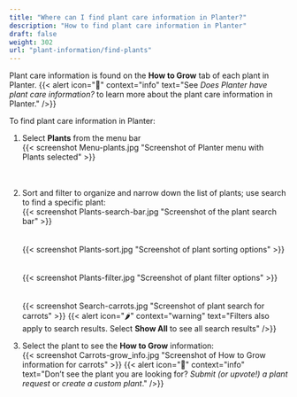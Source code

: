 ```yaml
---
title: "Where can I find plant care information in Planter?"
description: "How to find plant care information in Planter"
draft: false
weight: 302
url: "plant-information/find-plants"
---
```


Plant care information is found on the **How to Grow** tab of each plant in Planter.
{{< alert icon="🌿" context="info" text="See *Does Planter have plant care information?* to learn more about the plant care information in Planter." />}}

To find plant care information in Planter:
1. Select **Plants** from the menu bar<br />
{{< screenshot Menu-plants.jpg "Screenshot of Planter menu with Plants selected" >}}<br /><br /><br />

2. Sort and filter to organize and narrow down the list of plants; use search to find a specific plant:<br />
{{< screenshot Plants-search-bar.jpg "Screenshot of the plant search bar" >}}<br /><br /><br />
{{< screenshot Plants-sort.jpg "Screenshot of plant sorting options" >}}<br /><br /><br />
{{< screenshot Plants-filter.jpg "Screenshot of plant filter options" >}}<br /><br /><br />
{{< screenshot Search-carrots.jpg "Screenshot of plant search for carrots" >}}
{{< alert icon="🌶️" context="warning" text="Filters also apply to search results. Select **Show All** to see all search results" />}}

3. Select the plant to see the **How to Grow** information:<br />
{{< screenshot Carrots-grow_info.jpg "Screenshot of How to Grow information for carrots" >}}
{{< alert icon="🥕" context="info" text="Don’t see the plant you are looking for? *Submit (or upvote!) a plant request* or *create a custom plant*</a>." />}}
